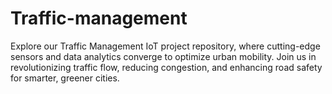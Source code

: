 # Traffic-management
 Explore our Traffic Management IoT project repository, where cutting-edge sensors and data analytics converge to optimize urban mobility. Join us in revolutionizing traffic flow, reducing congestion, and enhancing road safety for smarter, greener cities.

